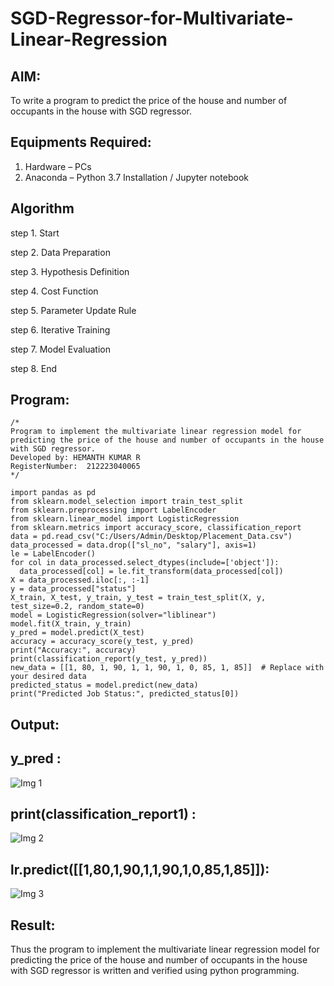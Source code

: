 # SGD-Regressor-for-Multivariate-Linear-Regression

## AIM:
To write a program to predict the price of the house and number of occupants in the house with SGD regressor.

## Equipments Required:
1. Hardware – PCs
2. Anaconda – Python 3.7 Installation / Jupyter notebook

## Algorithm

step 1. Start

step 2. Data Preparation

step 3. Hypothesis Definition

step 4. Cost Function

step 5. Parameter Update Rule

step 6. Iterative Training

step 7. Model Evaluation

step 8. End

## Program:
```
/*
Program to implement the multivariate linear regression model for predicting the price of the house and number of occupants in the house with SGD regressor.
Developed by: HEMANTH KUMAR R
RegisterNumber:  212223040065
*/
```
```
import pandas as pd
from sklearn.model_selection import train_test_split
from sklearn.preprocessing import LabelEncoder
from sklearn.linear_model import LogisticRegression
from sklearn.metrics import accuracy_score, classification_report
data = pd.read_csv("C:/Users/Admin/Desktop/Placement_Data.csv")
data_processed = data.drop(["sl_no", "salary"], axis=1)
le = LabelEncoder()
for col in data_processed.select_dtypes(include=['object']):
  data_processed[col] = le.fit_transform(data_processed[col])
X = data_processed.iloc[:, :-1]
y = data_processed["status"]
X_train, X_test, y_train, y_test = train_test_split(X, y, test_size=0.2, random_state=0)
model = LogisticRegression(solver="liblinear")
model.fit(X_train, y_train)
y_pred = model.predict(X_test)
accuracy = accuracy_score(y_test, y_pred)
print("Accuracy:", accuracy)
print(classification_report(y_test, y_pred))
new_data = [[1, 80, 1, 90, 1, 1, 90, 1, 0, 85, 1, 85]]  # Replace with your desired data
predicted_status = model.predict(new_data)
print("Predicted Job Status:", predicted_status[0])
```
## Output:

## y_pred :

![Img 1](https://github.com/user-attachments/assets/1b0df2a1-d19c-478f-8545-c045235f1fac)

## print(classification_report1) :

![Img 2](https://github.com/user-attachments/assets/6860e8ab-ac01-460d-a8bb-b890228fb5f4)

## lr.predict([[1,80,1,90,1,1,90,1,0,85,1,85]]):

![Img 3](https://github.com/user-attachments/assets/5f431e87-e4e2-448b-93b3-654a33994cd3)

## Result:
Thus the program to implement the multivariate linear regression model for predicting the price of the house and number of occupants in the house with SGD regressor is written and verified using python programming.
